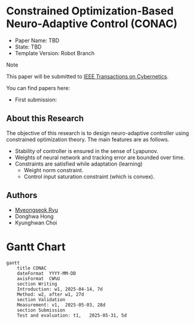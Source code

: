 # Constrained Optimization-Based Neuro-Adaptive Control (CONAC)

- Paper Name: TBD
- State: TBD
- Template Version: Robot Branch

> [!Note]
> This paper will be submitted to [IEEE Transactions on Cybernetics](https://ieeexplore.ieee.org/xpl/RecentIssue.jsp?punumber=6221036).

You can find papers here:

- First submission: 
<!-- - Final submission: [still working](./manuscript.pdf) -->

## About this Research

The objective of this research is to design neuro-adaptive controller using constrained optimization theory. 
The main features are as follows.

- Stability of controller is ensured in the sense of Lyapunov.
- Weights of neural network and tracking error are bounded over time.
- Constraints are satisfied while adaptation (learning)
    - Weight norm constraint.
    - Control input saturation constraint (which is convex).



## Authors

- [Myeongseok Ryu](https://github.com/DDingR)
- Donghwa Hong
- Kyunghwan Choi

# Gantt Chart

```mermaid
gantt
    title CONAC
    dateFormat  YYYY-MM-DD
    axisFormat  CW%U
    section Writing
    Introduction: w1, 2025-04-14, 7d
    Method: w2, after w1, 27d
    section Validation
    Measurement: v1,  2025-05-03, 28d
    section Submission
    Test and evaluation: t1,   2025-05-31, 5d
```





